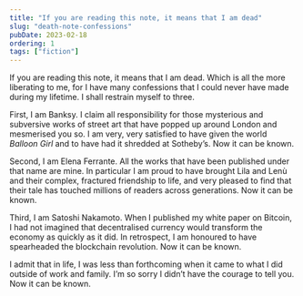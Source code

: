 ```yaml
---
title: "If you are reading this note, it means that I am dead"
slug: "death-note-confessions"
pubDate: 2023-02-18
ordering: 1
tags: ["fiction"]
---
```


If you are reading this note, it means that I am dead. Which is all the more liberating to me, for I have many confessions that I could never have made during my lifetime. I shall restrain myself to three.

First, I am Banksy. I claim all responsibility for those mysterious and subversive works of street art that have popped up around London and mesmerised you so. I am very, very satisfied to have given the world _Balloon Girl_ and to have had it shredded at Sotheby’s. Now it can be known.

Second, I am Elena Ferrante. All the works that have been published under that name are mine. In particular I am proud to have brought Lila and Lenù and their complex, fractured friendship to life, and very pleased to find that their tale has touched millions of readers across generations. Now it can be known.

Third, I am Satoshi Nakamoto. When I published my white paper on Bitcoin, I had not imagined that decentralised currency would transform the economy as quickly as it did. In retrospect, I am honoured to have spearheaded the blockchain revolution. Now it can be known.

I admit that in life, I was less than forthcoming when it came to what I did outside of work and family. I’m so sorry I didn’t have the courage to tell you. Now it can be known.